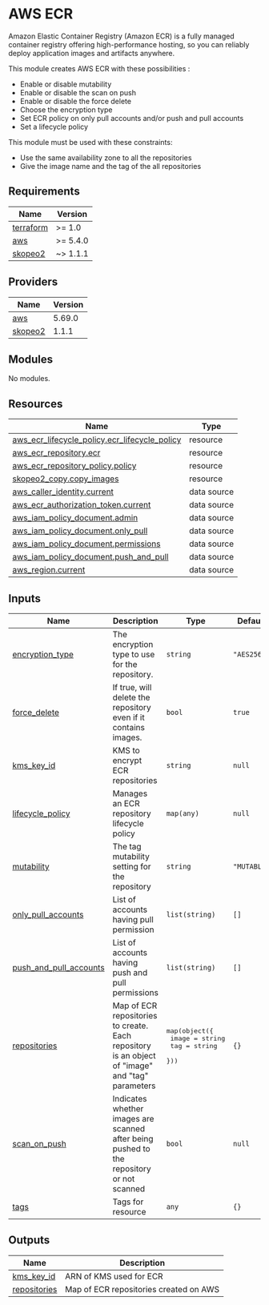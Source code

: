 # AWS ECR

Amazon Elastic Container Registry (Amazon ECR) is a fully managed container registry offering high-performance hosting, so you can reliably deploy application images and artifacts anywhere. 

This module creates AWS ECR with these possibilities :

* Enable or disable mutability
* Enable or disable the scan on push
* Enable or disable the force delete
* Choose the encryption type 
* Set ECR policy on only pull accounts and/or push and pull accounts
* Set a lifecycle policy

This module must be used with these constraints:

* Use the same availability zone to all the repositories
* Give the image name and the tag of the all repositories

<!-- BEGIN_TF_DOCS -->
## Requirements

| Name | Version |
|------|---------|
| <a name="requirement_terraform"></a> [terraform](#requirement\_terraform) | >= 1.0 |
| <a name="requirement_aws"></a> [aws](#requirement\_aws) | >= 5.4.0 |
| <a name="requirement_skopeo2"></a> [skopeo2](#requirement\_skopeo2) | ~> 1.1.1 |

## Providers

| Name | Version |
|------|---------|
| <a name="provider_aws"></a> [aws](#provider\_aws) | 5.69.0 |
| <a name="provider_skopeo2"></a> [skopeo2](#provider\_skopeo2) | 1.1.1 |

## Modules

No modules.

## Resources

| Name | Type |
|------|------|
| [aws_ecr_lifecycle_policy.ecr_lifecycle_policy](https://registry.terraform.io/providers/hashicorp/aws/latest/docs/resources/ecr_lifecycle_policy) | resource |
| [aws_ecr_repository.ecr](https://registry.terraform.io/providers/hashicorp/aws/latest/docs/resources/ecr_repository) | resource |
| [aws_ecr_repository_policy.policy](https://registry.terraform.io/providers/hashicorp/aws/latest/docs/resources/ecr_repository_policy) | resource |
| [skopeo2_copy.copy_images](https://registry.terraform.io/providers/bsquare-corp/skopeo2/latest/docs/resources/copy) | resource |
| [aws_caller_identity.current](https://registry.terraform.io/providers/hashicorp/aws/latest/docs/data-sources/caller_identity) | data source |
| [aws_ecr_authorization_token.current](https://registry.terraform.io/providers/hashicorp/aws/latest/docs/data-sources/ecr_authorization_token) | data source |
| [aws_iam_policy_document.admin](https://registry.terraform.io/providers/hashicorp/aws/latest/docs/data-sources/iam_policy_document) | data source |
| [aws_iam_policy_document.only_pull](https://registry.terraform.io/providers/hashicorp/aws/latest/docs/data-sources/iam_policy_document) | data source |
| [aws_iam_policy_document.permissions](https://registry.terraform.io/providers/hashicorp/aws/latest/docs/data-sources/iam_policy_document) | data source |
| [aws_iam_policy_document.push_and_pull](https://registry.terraform.io/providers/hashicorp/aws/latest/docs/data-sources/iam_policy_document) | data source |
| [aws_region.current](https://registry.terraform.io/providers/hashicorp/aws/latest/docs/data-sources/region) | data source |

## Inputs

| Name | Description | Type | Default | Required |
|------|-------------|------|---------|:--------:|
| <a name="input_encryption_type"></a> [encryption\_type](#input\_encryption\_type) | The encryption type to use for the repository. | `string` | `"AES256"` | no |
| <a name="input_force_delete"></a> [force\_delete](#input\_force\_delete) | If true, will delete the repository even if it contains images. | `bool` | `true` | no |
| <a name="input_kms_key_id"></a> [kms\_key\_id](#input\_kms\_key\_id) | KMS to encrypt ECR repositories | `string` | `null` | no |
| <a name="input_lifecycle_policy"></a> [lifecycle\_policy](#input\_lifecycle\_policy) | Manages an ECR repository lifecycle policy | `map(any)` | `null` | no |
| <a name="input_mutability"></a> [mutability](#input\_mutability) | The tag mutability setting for the repository | `string` | `"MUTABLE"` | no |
| <a name="input_only_pull_accounts"></a> [only\_pull\_accounts](#input\_only\_pull\_accounts) | List of accounts having pull permission | `list(string)` | `[]` | no |
| <a name="input_push_and_pull_accounts"></a> [push\_and\_pull\_accounts](#input\_push\_and\_pull\_accounts) | List of accounts having push and pull permissions | `list(string)` | `[]` | no |
| <a name="input_repositories"></a> [repositories](#input\_repositories) | Map of ECR repositories to create. Each repository is an object of "image" and "tag" parameters | <pre>map(object({<br>    image = string<br>    tag   = string<br>  }))</pre> | `{}` | no |
| <a name="input_scan_on_push"></a> [scan\_on\_push](#input\_scan\_on\_push) | Indicates whether images are scanned after being pushed to the repository or not scanned | `bool` | `null` | no |
| <a name="input_tags"></a> [tags](#input\_tags) | Tags for resource | `any` | `{}` | no |

## Outputs

| Name | Description |
|------|-------------|
| <a name="output_kms_key_id"></a> [kms\_key\_id](#output\_kms\_key\_id) | ARN of KMS used for ECR |
| <a name="output_repositories"></a> [repositories](#output\_repositories) | Map of ECR repositories created on AWS |
<!-- END_TF_DOCS -->
